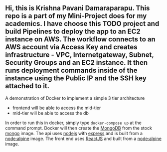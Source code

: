 Hi, this is Krishna Pavani Damaraparapu. This repo is a part of my Mini-Project does for my academics. I have choose this TODO project and build Pipelines to deploy the app to an EC2 instance on AWS. The workflow connects to an AWS account via Access Key and creates infrastructure - VPC, Internetgateway, Subnet, Security Groups and an EC2 instance. It then runs deployment commands inside of the instance using the Public IP and the SSH key attached to it.
-----
A demonstration of Docker to implement a simple 3 tier architecture

* frontend will be able to access the mid-tier
* mid-tier will be able to access the db

In order to run this in docker, simply type ```docker-compose up``` at the command prompt. Docker will then create the [MongoDB](https://www.mongodb.com/) from the stock [mongo](https://hub.docker.com/_/mongo) image. The api uses [nodejs](https://nodejs.org/) with [express](http://expressjs.com/) and is built from a [node:alpine](https://hub.docker.com/_/node) image. The front end uses [ReactJS](https://reactjs.org/) and built from a [node:alpine](https://hub.docker.com/_/node) image.
